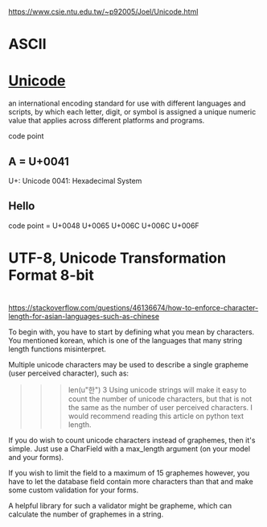 https://www.csie.ntu.edu.tw/~p92005/Joel/Unicode.html

# ASCII

# [Unicode](http://www.unicode.org/)

an international encoding standard for use with different languages and scripts, by which each letter, digit, or symbol is assigned a unique numeric value that applies across different platforms and programs.

code point

## A = U+0041

U+: Unicode
0041: Hexadecimal System

## Hello

code point = U+0048 U+0065 U+006C U+006C U+006F

# UTF-8, Unicode Transformation Format 8-bit 



#

https://stackoverflow.com/questions/46136674/how-to-enforce-character-length-for-asian-languages-such-as-chinese

To begin with, you have to start by defining what you mean by characters. You mentioned korean, which is one of the languages that many string length functions misinterpret.

Multiple unicode characters may be used to describe a single grapheme (user perceived character), such as:

>>> len(u"한")
3
Using unicode strings will make it easy to count the number of unicode characters, but that is not the same as the number of user perceived characters. I would recommend reading this article on python text length.

If you do wish to count unicode characters instead of graphemes, then it's simple. Just use a CharField with a max_length argument (on your model and your forms).

If you wish to limit the field to a maximum of 15 graphemes however, you have to let the database field contain more characters than that and make some custom validation for your forms.

A helpful library for such a validator might be grapheme, which can calculate the number of graphemes in a string.
